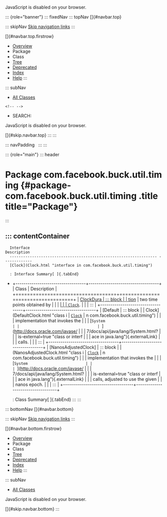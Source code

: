 <div>

JavaScript is disabled on your browser.

</div>

::: {role="banner"}
::: fixedNav
::: topNav
[]{#navbar.top}

::: skipNav
[Skip navigation links](#skip.navbar.top "Skip navigation links")
:::

[]{#navbar.top.firstrow}

-   [Overview](../../../../../index.html)
-   Package
-   Class
-   [Tree](package-tree.html)
-   [Deprecated](../../../../../deprecated-list.html)
-   [Index](../../../../../index-all.html)
-   [Help](../../../../../help-doc.html)
:::

::: subNav
-   [All Classes](../../../../../allclasses.html)

```{=html}
<!-- -->
```
-   SEARCH:

<div>

<div>

JavaScript is disabled on your browser.

</div>

</div>

[]{#skip.navbar.top}
:::
:::

::: navPadding
 
:::
:::

::: {role="main"}
::: header
# Package com.facebook.buck.util.timing {#package-com.facebook.buck.util.timing .title title="Package"}
:::

::: contentContainer
-   
      Interface                                                          Description
      ------------------------------------------------------------------ -------------
      [Clock](Clock.html "interface in com.facebook.buck.util.timing")    

      : Interface Summary[ ]{.tabEnd}

-   +-----------------------------------+-----------------------------------+
    | Class                             | Description                       |
    +===================================+===================================+
    | [ClockDura                        | ::: block                         |
    | tion](ClockDuration.html "class i | Represents a difference between   |
    | n com.facebook.buck.util.timing") | two time points obtained by       |
    |                                   | [                                 |
    |                                   | `Clock`](Clock.html "interface in |
    |                                   |  com.facebook.buck.util.timing"). |
    |                                   | :::                               |
    +-----------------------------------+-----------------------------------+
    | [Default                          | ::: block                         |
    | Clock](DefaultClock.html "class i | [`Clock`](Clock.html "interface i |
    | n com.facebook.buck.util.timing") | n com.facebook.buck.util.timing") |
    |                                   | implementation that invokes the   |
    |                                   | [`System                          |
    |                                   | `](http://docs.oracle.com/javase/ |
    |                                   | 7/docs/api/java/lang/System.html? |
    |                                   | is-external=true "class or interf |
    |                                   | ace in java.lang"){.externalLink} |
    |                                   | calls.                            |
    |                                   | :::                               |
    +-----------------------------------+-----------------------------------+
    | [NanosAdjustedClock]              | ::: block                         |
    | (NanosAdjustedClock.html "class i | [`Clock`](Clock.html "interface i |
    | n com.facebook.buck.util.timing") | n com.facebook.buck.util.timing") |
    |                                   | implementation that invokes the   |
    |                                   | [`System                          |
    |                                   | `](http://docs.oracle.com/javase/ |
    |                                   | 7/docs/api/java/lang/System.html? |
    |                                   | is-external=true "class or interf |
    |                                   | ace in java.lang"){.externalLink} |
    |                                   | calls, adjusted to use the given  |
    |                                   | nanos epoch.                      |
    |                                   | :::                               |
    +-----------------------------------+-----------------------------------+

    : Class Summary[ ]{.tabEnd}
:::
:::

::: bottomNav
[]{#navbar.bottom}

::: skipNav
[Skip navigation links](#skip.navbar.bottom "Skip navigation links")
:::

[]{#navbar.bottom.firstrow}

-   [Overview](../../../../../index.html)
-   Package
-   Class
-   [Tree](package-tree.html)
-   [Deprecated](../../../../../deprecated-list.html)
-   [Index](../../../../../index-all.html)
-   [Help](../../../../../help-doc.html)
:::

::: subNav
-   [All Classes](../../../../../allclasses.html)

<div>

<div>

JavaScript is disabled on your browser.

</div>

</div>

[]{#skip.navbar.bottom}
:::
